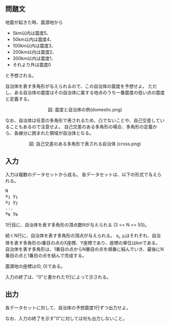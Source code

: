 問題文
--
地震が起きた時、震源地から

-  5km以内は震度5、
-  50km以内は震度4、
-  100km以内は震度3、
-  200km以内は震度2、
-  300km以内は震度1、
-  それより外は震度0

と予想される。

自治体を表す多角形が与えられるので、この自治体の震度を予想せよ。
ただし、ある自治体の震度はその自治体に属する地点のうち一番震度の低い点の震度と定義する。

<center>
図: 震度と自治体の例(domestic.png)
</center>

なお、自治体は任意の多角形で表されるため、凸でないことや、自己交差していることもあるので注意せよ。
自己交差のある多角形の場合、多角形の定義から、各線分に囲まれた領域が自治体となる。

<center>
図: 自己交差のある多角形で表される自治体 (cross.png)
</center>

入力
--
入力は複数のデータセットから成る。
各データセットは、以下の形式で与えられる。

<pre>
N
x<sub>1</sub> y<sub>1</sub>
x<sub>2</sub> y<sub>2</sub>
...
x<sub>N</sub> y<sub>N</sub>
</pre>

1行目に、自治体を表す多角形の頂点数Nが与えられる (3 <= N <= 50)。

続くN行に、自治体を表す多角形の頂点が与えられる。
x<sub>i</sub>, y<sub>i</sub>はそれぞれ、自治体を表す多角形のi番目の点のX座標、Y座標であり、座標の単位はkmである。
自治体を表す多角形は、1番目の点からN番目の点を順番に結んでいき、最後にN番目の点と1番目の点を結んで完成する。

震源地の座標は(0, 0)である。

入力の終了は、"0"と書かれた1行によって示される。

出力
--
各データセットに対して、自治体の予想震度1行ずつ出力せよ。

なお、入力の終了を示す"0"に対しては何も出力しないこと。

